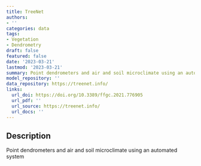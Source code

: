 ```yaml
---
title: TreeNet
authors:
- ''
categories: data
tags:
- Vegetation
- Dendrometry
draft: false
featured: false
date: '2023-03-21'
lastmod: '2023-03-21'
summary: Point dendrometers and air and soil microclimate using an automated system
model_repository: ''
data_repository: https://treenet.info/
links:
  url_doi: https://doi.org/10.3389/ffgc.2021.776905
  url_pdf: ''
  url_source: https://treenet.info/
  url_docs: ''
---
```


## Description

Point dendrometers and air and soil microclimate using an automated system

